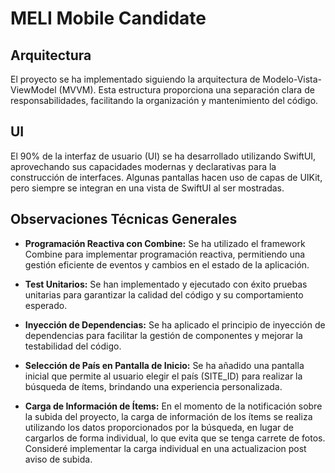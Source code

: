 # MELI Mobile Candidate

## Arquitectura
El proyecto se ha implementado siguiendo la arquitectura de Modelo-Vista-ViewModel (MVVM). Esta estructura proporciona una separación clara de responsabilidades, facilitando la organización y mantenimiento del código.

## UI
El 90% de la interfaz de usuario (UI) se ha desarrollado utilizando SwiftUI, aprovechando sus capacidades modernas y declarativas para la construcción de interfaces. Algunas pantallas hacen uso de capas de UIKit, pero siempre se integran en una vista de SwiftUI al ser mostradas.

## Observaciones Técnicas Generales
- **Programación Reactiva con Combine:** Se ha utilizado el framework Combine para implementar programación reactiva, permitiendo una gestión eficiente de eventos y cambios en el estado de la aplicación.

- **Test Unitarios:** Se han implementado y ejecutado con éxito pruebas unitarias para garantizar la calidad del código y su comportamiento esperado.

- **Inyección de Dependencias:** Se ha aplicado el principio de inyección de dependencias para facilitar la gestión de componentes y mejorar la testabilidad del código.

- **Selección de País en Pantalla de Inicio:** Se ha añadido una pantalla inicial que permite al usuario elegir el país (SITE_ID) para realizar la búsqueda de ítems, brindando una experiencia personalizada.

- **Carga de Información de Ítems:** En el momento de la notificación sobre la subida del proyecto, la carga de información de los ítems se realiza utilizando los datos proporcionados por la búsqueda, en lugar de cargarlos de forma individual, lo que evita que se tenga carrete de fotos. Consideré implementar la carga individual en una actualizacion post aviso de subida.
